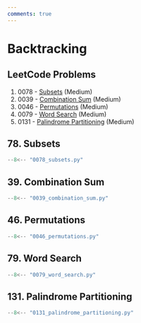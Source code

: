 ```yaml
---
comments: true
---
```


# Backtracking

## LeetCode Problems

1. 0078 - [Subsets](https://leetcode.com/problems/subsets/) (Medium)
2. 0039 - [Combination Sum](https://leetcode.com/problems/combination-sum/) (Medium)
3. 0046 - [Permutations](https://leetcode.com/problems/permutations/) (Medium)
4. 0079 - [Word Search](https://leetcode.com/problems/word-search/) (Medium)
5. 0131 - [Palindrome Partitioning](https://leetcode.com/problems/palindrome-partitioning/) (Medium)

## 78. Subsets

```python
--8<-- "0078_subsets.py"
```

## 39. Combination Sum

```python
--8<-- "0039_combination_sum.py"
```

## 46. Permutations

```python
--8<-- "0046_permutations.py"
```

## 79. Word Search

```python
--8<-- "0079_word_search.py"
```

## 131. Palindrome Partitioning

```python
--8<-- "0131_palindrome_partitioning.py"
```
